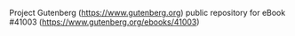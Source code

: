 Project Gutenberg (https://www.gutenberg.org) public repository for eBook #41003 (https://www.gutenberg.org/ebooks/41003)
